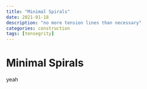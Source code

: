 ```yaml
---
title: "Minimal Spirals"
date: 2021-01-18
description: "no more tension lines than necessary"
categories: construction
tags: [tensegrity]
---
```


# Minimal Spirals

yeah